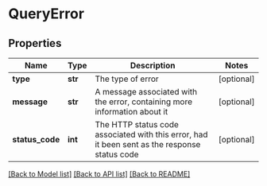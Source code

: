 # QueryError

## Properties
Name | Type | Description | Notes
------------ | ------------- | ------------- | -------------
**type** | **str** | The type of error | [optional] 
**message** | **str** | A message associated with the error, containing more information about it | [optional] 
**status_code** | **int** | The HTTP status code associated with this error, had it been sent as the response status code | [optional] 

[[Back to Model list]](../README.md#documentation-for-models) [[Back to API list]](../README.md#documentation-for-api-endpoints) [[Back to README]](../README.md)


